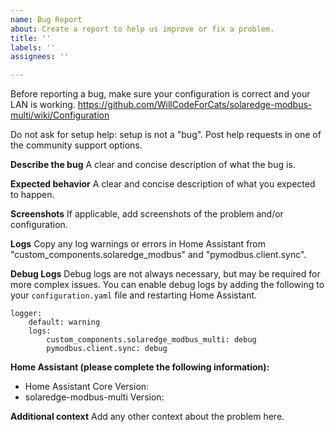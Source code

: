 ```yaml
---
name: Bug Report
about: Create a report to help us improve or fix a problem.
title: ''
labels: ''
assignees: ''

---
```


Before reporting a bug, make sure your configuration is correct and your LAN is working.
https://github.com/WillCodeForCats/solaredge-modbus-multi/wiki/Configuration

Do not ask for setup help: setup is not a "bug". Post help requests in one of the community support options.

**Describe the bug**
A clear and concise description of what the bug is.

**Expected behavior**
A clear and concise description of what you expected to happen.

**Screenshots**
If applicable, add screenshots of the problem and/or configuration.

**Logs**
Copy any log warnings or errors in Home Assistant from "custom_components.solaredge_modbus" and "pymodbus.client.sync".

**Debug Logs**
Debug logs are not always necessary, but may be required for more complex issues. You can enable debug logs by adding the following to your `configuration.yaml` file and restarting Home Assistant.
```
logger:
    default: warning
    logs:
        custom_components.solaredge_modbus_multi: debug
        pymodbus.client.sync: debug
```

**Home Assistant (please complete the following information):**
 - Home Assistant Core Version:
 - solaredge-modbus-multi Version:

**Additional context**
Add any other context about the problem here.
